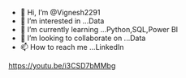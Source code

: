 - 👋 Hi, I’m @Vignesh2291
- 👀 I’m interested in ...Data
- 🌱 I’m currently learning ...Python,SQL,Power BI
- 💞️ I’m looking to collaborate on ...Data
- 📫 How to reach me ...LinkedIn

<!---
Vignesh2291/Vignesh2291 is a ✨ special ✨ repository because its `README.md` (this file) appears on your GitHub profile.
You can click the Preview link to take a look at your changes.
--->
https://youtu.be/i3CSD7bMMbg
